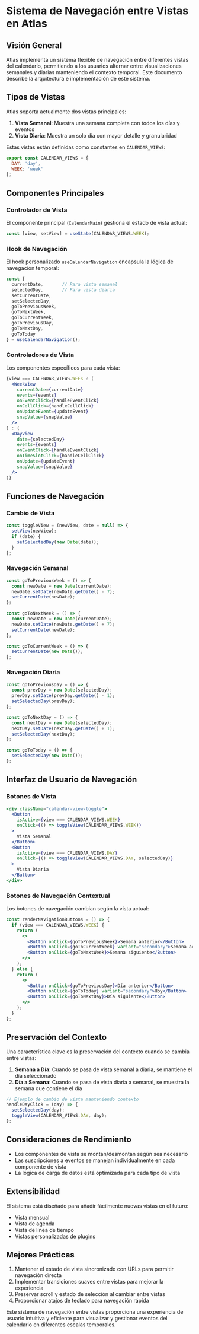 # Sistema de Navegación entre Vistas en Atlas

## Visión General

Atlas implementa un sistema flexible de navegación entre diferentes vistas del calendario, permitiendo a los usuarios alternar entre visualizaciones semanales y diarias manteniendo el contexto temporal. Este documento describe la arquitectura e implementación de este sistema.

## Tipos de Vistas

Atlas soporta actualmente dos vistas principales:

1. **Vista Semanal**: Muestra una semana completa con todos los días y eventos
2. **Vista Diaria**: Muestra un solo día con mayor detalle y granularidad

Estas vistas están definidas como constantes en `CALENDAR_VIEWS`:

```javascript
export const CALENDAR_VIEWS = {
  DAY: 'day',
  WEEK: 'week'
};
```

## Componentes Principales

### Controlador de Vista

El componente principal (`CalendarMain`) gestiona el estado de vista actual:

```javascript
const [view, setView] = useState(CALENDAR_VIEWS.WEEK);
```

### Hook de Navegación

El hook personalizado `useCalendarNavigation` encapsula la lógica de navegación temporal:

```javascript
const {
  currentDate,       // Para vista semanal
  selectedDay,       // Para vista diaria
  setCurrentDate,
  setSelectedDay,
  goToPreviousWeek,
  goToNextWeek,
  goToCurrentWeek,
  goToPreviousDay,
  goToNextDay,
  goToToday
} = useCalendarNavigation();
```

### Controladores de Vista

Los componentes específicos para cada vista:

```jsx
{view === CALENDAR_VIEWS.WEEK ? (
  <WeekView 
    currentDate={currentDate}
    events={events}
    onEventClick={handleEventClick}
    onCellClick={handleCellClick}
    onUpdateEvent={updateEvent}
    snapValue={snapValue}
  />
) : (
  <DayView 
    date={selectedDay}
    events={events}
    onEventClick={handleEventClick}
    onTimeSlotClick={handleCellClick}
    onUpdate={updateEvent}
    snapValue={snapValue}
  />
)}
```

## Funciones de Navegación

### Cambio de Vista

```javascript
const toggleView = (newView, date = null) => {
  setView(newView);
  if (date) {
    setSelectedDay(new Date(date));
  }
};
```

### Navegación Semanal

```javascript
const goToPreviousWeek = () => {
  const newDate = new Date(currentDate);
  newDate.setDate(newDate.getDate() - 7);
  setCurrentDate(newDate);
};

const goToNextWeek = () => {
  const newDate = new Date(currentDate);
  newDate.setDate(newDate.getDate() + 7);
  setCurrentDate(newDate);
};

const goToCurrentWeek = () => {
  setCurrentDate(new Date());
};
```

### Navegación Diaria

```javascript
const goToPreviousDay = () => {
  const prevDay = new Date(selectedDay);
  prevDay.setDate(prevDay.getDate() - 1);
  setSelectedDay(prevDay);
};

const goToNextDay = () => {
  const nextDay = new Date(selectedDay);
  nextDay.setDate(nextDay.getDate() + 1);
  setSelectedDay(nextDay);
};

const goToToday = () => {
  setSelectedDay(new Date());
};
```

## Interfaz de Usuario de Navegación

### Botones de Vista

```jsx
<div className="calendar-view-toggle">
  <Button 
    isActive={view === CALENDAR_VIEWS.WEEK} 
    onClick={() => toggleView(CALENDAR_VIEWS.WEEK)}
  >
    Vista Semanal
  </Button>
  <Button 
    isActive={view === CALENDAR_VIEWS.DAY} 
    onClick={() => toggleView(CALENDAR_VIEWS.DAY, selectedDay)}
  >
    Vista Diaria
  </Button>
</div>
```

### Botones de Navegación Contextual

Los botones de navegación cambian según la vista actual:

```jsx
const renderNavigationButtons = () => {
  if (view === CALENDAR_VIEWS.WEEK) {
    return (
      <>
        <Button onClick={goToPreviousWeek}>Semana anterior</Button>
        <Button onClick={goToCurrentWeek} variant="secondary">Semana actual</Button>
        <Button onClick={goToNextWeek}>Semana siguiente</Button>
      </>
    );
  } else {
    return (
      <>
        <Button onClick={goToPreviousDay}>Día anterior</Button>
        <Button onClick={goToToday} variant="secondary">Hoy</Button>
        <Button onClick={goToNextDay}>Día siguiente</Button>
      </>
    );
  }
};
```

## Preservación del Contexto

Una característica clave es la preservación del contexto cuando se cambia entre vistas:

1. **Semana a Día**: Cuando se pasa de vista semanal a diaria, se mantiene el día seleccionado
2. **Día a Semana**: Cuando se pasa de vista diaria a semanal, se muestra la semana que contiene el día

```javascript
// Ejemplo de cambio de vista manteniendo contexto
handleDayClick = (day) => {
  setSelectedDay(day);
  toggleView(CALENDAR_VIEWS.DAY, day);
};
```

## Consideraciones de Rendimiento

- Los componentes de vista se montan/desmontan según sea necesario
- Las suscripciones a eventos se manejan individualmente en cada componente de vista
- La lógica de carga de datos está optimizada para cada tipo de vista

## Extensibilidad

El sistema está diseñado para añadir fácilmente nuevas vistas en el futuro:

- Vista mensual
- Vista de agenda
- Vista de línea de tiempo
- Vistas personalizadas de plugins

## Mejores Prácticas

1. Mantener el estado de vista sincronizado con URLs para permitir navegación directa
2. Implementar transiciones suaves entre vistas para mejorar la experiencia
3. Preservar scroll y estado de selección al cambiar entre vistas
4. Proporcionar atajos de teclado para navegación rápida

Este sistema de navegación entre vistas proporciona una experiencia de usuario intuitiva y eficiente para visualizar y gestionar eventos del calendario en diferentes escalas temporales.